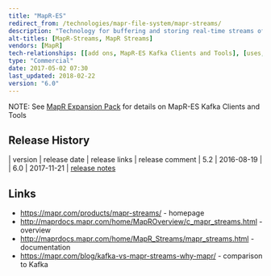 ```yaml
---
title: "MapR-ES"
redirect_from: /technologies/mapr-file-system/mapr-streams/
description: "Technology for buffering and storing real-time streams of data, built over MapR-FS, with support for a Kafka compatible API.  Messages (key/value pairs where the key is optional) are organised into topics, which are partitioned and stored as first class objects within MapR-FS volumes, with topics then grouped into streams.  Supports encryption of streams, automatic deletion of messages (via a time to live), consumer groups, authorisation using ACEs (access control expressions), plus replication of topics to one or more remote MapR-ES instances either synchronously or asynchronously, including support for Kafka's MirrorMaker.  Comes with Java, C and Python libraries and includes a Kafka compatible API. Introduced in MapR 5.1 in Feb 2016.  Previously called MapR Streams."
alt-titles: [MapR-Streams, MapR Streams]
vendors: [MapR]
tech-relationships: [[add ons, MapR-ES Kafka Clients and Tools], [uses, MapR-FS]]
type: "Commercial"
date: 2017-05-02 07:30
last_updated: 2018-02-22
version: "6.0"
---
```

NOTE: See [MapR Expansion Pack](/technologies/mapr-expansion-pack/) for details on MapR-ES Kafka Clients and Tools

## Release History

| version | release date | release links | release comment
| 5.2 | 2016-08-19 | 
| 6.0 | 2017-11-21 | [release notes](https://maprdocs.mapr.com/home/ReleaseNotes/whatsnew.html)

## Links

* <https://mapr.com/products/mapr-streams/> - homepage
* <http://maprdocs.mapr.com/home/MapROverview/c_mapr_streams.html> - overview
* <http://maprdocs.mapr.com/home/MapR_Streams/mapr_streams.html> - documentation
* <https://mapr.com/blog/kafka-vs-mapr-streams-why-mapr/> - comparison to Kafka